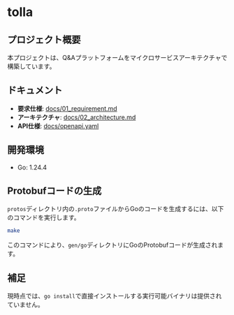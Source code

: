 # tolla

## プロジェクト概要
本プロジェクトは、Q&Aプラットフォームをマイクロサービスアーキテクチャで構築しています。

## ドキュメント
- **要求仕様**: [docs/01_requirement.md](docs/01_requirement.md)
- **アーキテクチャ**: [docs/02_architecture.md](docs/02_architecture.md)
- **API仕様**: [docs/openapi.yaml](docs/openapi.yaml)

## 開発環境
- Go: 1.24.4

## Protobufコードの生成
`protos`ディレクトリ内の`.proto`ファイルからGoのコードを生成するには、以下のコマンドを実行します。

```bash
make
```
このコマンドにより、`gen/go`ディレクトリにGoのProtobufコードが生成されます。

## 補足
現時点では、`go install`で直接インストールする実行可能バイナリは提供されていません。

